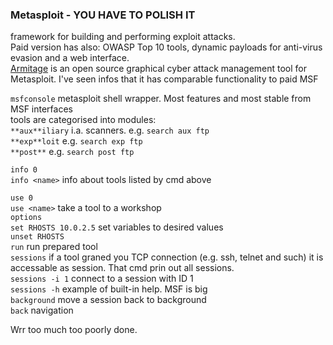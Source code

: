 ### Metasploit - YOU HAVE TO POLISH IT
framework for building and performing exploit attacks.  
Paid version has also: OWASP Top 10 tools, dynamic payloads for anti-virus evasion and a web interface.  
[Armitage](https://github.com/rsmudge/armitage) is an open source graphical cyber attack management tool for Metasploit. I've seen infos that it has comparable functionality to paid MSF  

`msfconsole` metasploit shell wrapper. Most features and most stable from MSF interfaces  
tools are categorised into modules:  
`**aux**iliary` i.a. scanners. e.g. `search aux ftp`  
`**exp**loit` e.g. `search exp ftp`  
`**post**` e.g. `search post ftp`  

`info 0`  
`info <name>` info about tools listed by cmd above  

`use 0`  
`use <name>` take a tool to a workshop  
`options`  
`set RHOSTS 10.0.2.5` set variables to desired values  
`unset RHOSTS`  
`run` run prepared tool  
`sessions` if a tool graned you TCP connection (e.g. ssh, telnet and such) it is accessable as session. That cmd prin out all sessions.  
`sessions -i 1` connect to a session with ID 1  
`sessions -h` example of built-in help. MSF is big  
`background` move a session back to background  
`back` navigation  

Wrr too much too poorly done. 
